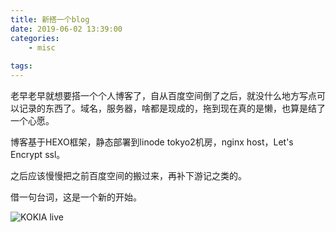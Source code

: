 ```yaml
---
title: 新搭一个blog
date: 2019-06-02 13:39:00
categories:
	- misc
	
tags:
---
```


老早老早就想要搭一个个人博客了，自从百度空间倒了之后，就没什么地方写点可以记录的东西了。域名，服务器，啥都是现成的，拖到现在真的是懒，也算是结了一个心愿。

<!--more-->

博客基于HEXO框架，静态部署到linode tokyo2机房，nginx host，Let's Encrypt ssl。

之后应该慢慢把之前百度空间的搬过来，再补下游记之类的。

借一句台词，这是一个新的开始。

![KOKIA live](/images/kokia.jpg)

